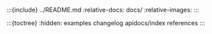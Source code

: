 :::{include} ../README.md
:relative-docs: docs/
:relative-images:
:::

:::{toctree}
:hidden:
examples
changelog
apidocs/index
references
:::
